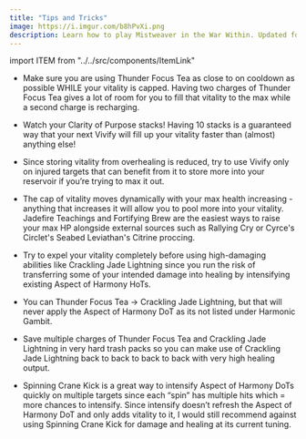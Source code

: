 ```yaml
---
title: "Tips and Tricks"
image: https://i.imgur.com/b8hPvXi.png
description: Learn how to play Mistweaver in the War Within. Updated for 11.1.
---
```


import ITEM from "../../src/components/ItemLink"

- Make sure you are using <WH>Thunder Focus Tea</WH> as close to on cooldown as possible WHILE your vitality is capped. Having two charges of <WH>Thunder Focus Tea</WH> gives a lot of room for you to fill that vitality to the max while a second charge is recharging.

- Watch your <WH>Clarity of Purpose</WH> stacks! Having 10 stacks is a guaranteed way that your next <WH>Vivify</WH> will fill up your vitality faster than (almost) anything else!

- Since storing vitality from overhealing is reduced, try to use <WH>Vivify</WH> only on injured targets that can benefit from it to store more into your reservoir if you’re trying to max it out.

- The cap of vitality moves dynamically with your max health increasing - anything that increases it will allow you to pool more into your vitality. <WH>Jadefire Teachings</WH> and <WH>Fortifying Brew</WH> are the easiest ways to raise your max HP alongside external sources such as <WH>Rallying Cry</WH> or <ITEM>Cyrce's Circlet</ITEM>'s <ITEM>Seabed Leviathan's Citrine</ITEM> proccing.

- Try to expel your vitality completely before using high-damaging abilities like <WH>Crackling Jade Lightning</WH> since you run the risk of transferring some of your intended damage into healing by intensifying existing <WH>Aspect of Harmony HoT</WH>s. 

- You can <WH>Thunder Focus Tea</WH> -> <WH>Crackling Jade Lightning</WH>, but that will never apply the <WH>Aspect of Harmony DoT</WH> as its not listed under <WH>Harmonic Gambit</WH>.

- Save multiple charges of <WH>Thunder Focus Tea</WH> and <WH>Crackling Jade Lightning</WH> in very hard trash packs so you can make use of <WH>Crackling Jade Lightning</WH> back to back to back to back with very high healing output.

- <WH>Spinning Crane Kick</WH> is a great way to intensify <WH>Aspect of Harmony DoT</WH>s quickly on multiple targets since each “spin” has multiple hits which = more chances to intensify. Since intensify doesn’t refresh the <WH short="DoT">Aspect of Harmony DoT</WH> and only adds vitality to it, I would still recommend against using <WH>Spinning Crane Kick</WH> for damage and healing at its current tuning.